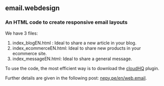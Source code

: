## email.webdesign
### An HTML code to create responsive email layouts 

We have 3 files: 

1. index_blogEN.html : Ideal to share a new article in your blog.
2. index_ecommerceEN.html: Ideal to share new products in your ecommerce site.
3. index_messageEN.html: Ideal to share a general message.

To use the code, the most efficient way is to download the [cloudHQ](https://www.html-editor-for-gmail.com/) plugin.

Further details are given in the following post: [nepy.pe/en/web.email](http://www.nepy.pe/en/programming/send-emails-using-html-css-web-programming-for-beginners/). 
